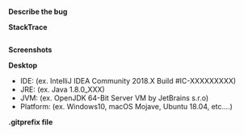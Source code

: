**Describe the bug**


**StackTrace**
```text
```

**Screenshots**


**Desktop**
- IDE: (ex. IntelliJ IDEA Community 2018.X Build #IC-XXXXXXXXX)
- JRE: (ex. Java 1.8.0_XXX)
- JVM: (ex. OpenJDK 64-Bit Server VM by JetBrains s.r.o)
- Platform: (ex. Windows10, macOS Mojave, Ubuntu 18.04, etc....)

**.gitprefix file**
```text
```
